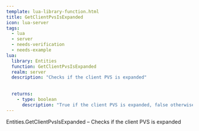 ```yaml
---
template: lua-library-function.html
title: GetClientPvsIsExpanded
icon: lua-server
tags:
  - lua
  - server
  - needs-verification
  - needs-example
lua:
  library: Entities
  function: GetClientPvsIsExpanded
  realm: server
  description: "Checks if the client PVS is expanded"
  
  
  returns:
    - type: boolean
      description: "True if the client PVS is expanded, false otherwise."
---
```


<div class="lua__search__keywords">
Entities.GetClientPvsIsExpanded &#x2013; Checks if the client PVS is expanded
</div>
